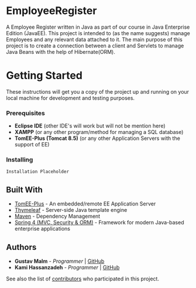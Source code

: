 # EmployeeRegister

A Employee Register written in Java as part of our course in Java Enterprise Edition (JavaEE). This project is intended to (as the name suggests) manage Employees and any relevant data attached to it. The main purpose of this project is to create a connection between a client and Servlets to manage Java Beans with the help of Hibernate(ORM).

<h1>Getting Started</h1>

These instructions will get you a copy of the project up and running on your local machine for development and testing purposes.

### Prerequisites
 - **Eclipse IDE** (other IDE's will work but will not be mention here)
 - **XAMPP** (or any other program/method for managing a SQL database)
 - **TomEE-Plus (Tomcat 8.5)** (or any other Application Servers with the support of EE)
 
### Installing

```
Installation Placeholder
```
## Built With
* [TomEE-Plus](http://tomee.apache.org/docs.html) - An embedded/remote EE Application Server
* [Thymeleaf](http://www.thymeleaf.org/documentation.html) - Server-side Java template engine
* [Maven](https://maven.apache.org/) - Dependency Management
* [Spring 4 (MVC, Security & ORM)](https://spring.io/docs) - Framework for modern Java-based enterprise applications

## Authors

* **Gustav Malm** - *Programmer* | [GitHub](https://github.com/GustavMalm)
* **Kami Hassanzadeh** - *Programmer* | [GitHub](https://github.com/kami83h)

See also the list of [contributors](https://github.com/GustavMalm/EmployeeRegisterRESTfulService/contributors) who participated in this project.
